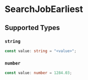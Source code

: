 # SearchJobEarliest


## Supported Types

### `string`

```typescript
const value: string = "<value>";
```

### `number`

```typescript
const value: number = 1284.03;
```

